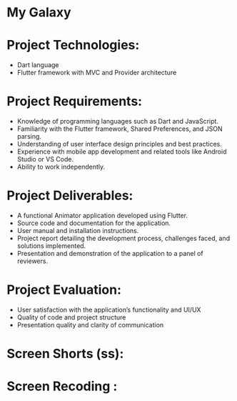 # My Galaxy
# Project Technologies:
- Dart language
- Flutter framework with MVC and Provider architecture

# Project Requirements:
- Knowledge of programming languages such as Dart and JavaScript.
- Familiarity with the Flutter framework, Shared Preferences, and JSON parsing.
- Understanding of user interface design principles and best practices.
- Experience with mobile app development and related tools like Android Studio or VS Code.
- Ability to work independently.
# Project Deliverables:
- A functional Animator application developed using Flutter.
- Source code and documentation for the application.
- User manual and installation instructions.
- Project report detailing the development process, challenges faced, and solutions implemented.
- Presentation and demonstration of the application to a panel of reviewers.

# Project Evaluation:
- User satisfaction with the application’s functionality and UI/UX
- Quality of code and project structure
- Presentation quality and clarity of communication
# Screen Shorts (ss):
# Screen Recoding :

